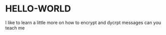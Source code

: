 # HELLO-WORLD 
I like to learn a little more on how to encrypt and dycrpt messages can you teach me
